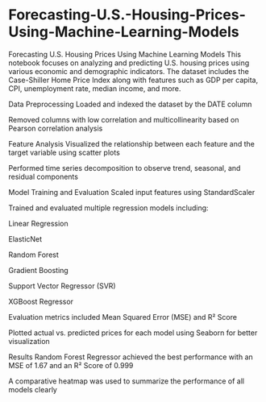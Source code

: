 # Forecasting-U.S.-Housing-Prices-Using-Machine-Learning-Models
Forecasting U.S. Housing Prices Using Machine Learning Models
This notebook focuses on analyzing and predicting U.S. housing prices using various economic and demographic indicators. The dataset includes the Case-Shiller Home Price Index along with features such as GDP per capita, CPI, unemployment rate, median income, and more.

Data Preprocessing
Loaded and indexed the dataset by the DATE column

Removed columns with low correlation and multicollinearity based on Pearson correlation analysis

Feature Analysis
Visualized the relationship between each feature and the target variable using scatter plots

Performed time series decomposition to observe trend, seasonal, and residual components

Model Training and Evaluation
Scaled input features using StandardScaler

Trained and evaluated multiple regression models including:

Linear Regression

ElasticNet

Random Forest

Gradient Boosting

Support Vector Regressor (SVR)

XGBoost Regressor

Evaluation metrics included Mean Squared Error (MSE) and R² Score

Plotted actual vs. predicted prices for each model using Seaborn for better visualization

Results
Random Forest Regressor achieved the best performance with an MSE of 1.67 and an R² Score of 0.999

A comparative heatmap was used to summarize the performance of all models clearly
